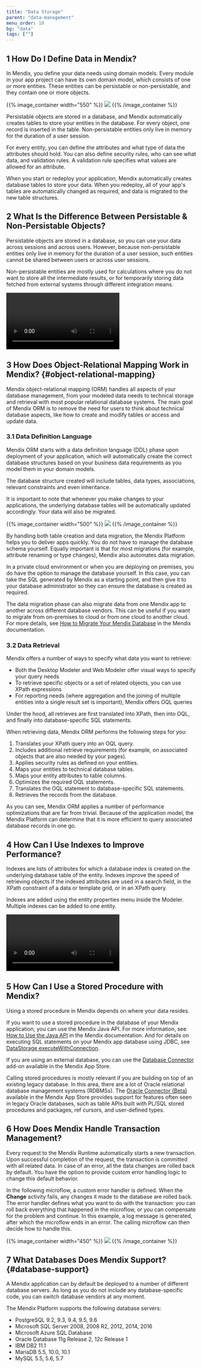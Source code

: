 ```yaml
---
title: "Data Storage"
parent: "data-management"
menu_order: 10
bg: "data"
tags: [""]
---
```


## 1 How Do I Define Data in Mendix?

In Mendix, you define your data needs using domain models. Every module in your app project can have its own domain model, which consists of one or more entities. These entities can be persistable or non-persistable, and they contain one or more objects.

{{% image_container width="550" %}}
![](attachments/data-domain-model.png)
{{% /image_container %}}

Persistable objects are stored in a database, and Mendix automatically creates tables to store your entities in the database. For every object, one record is inserted in the table. Non-persistable entities only live in memory for the duration of a user session.

For every entity, you can define the attributes and what type of data the attributes should hold. You can also define security rules, who can see what data, and validation rules. A validation rule specifies what values are allowed for an attribute.

When you start or redeploy your application, Mendix automatically creates database tables to store your data. When you redeploy, all of your app's tables are automatically changed as required, and data is migrated to the new table structures.

## 2 What Is the Difference Between Persistable & Non-Persistable Objects?

Persistable objects are stored in a database, so you can use your data across sessions and across users. However, because non-persistable entities only live in memory for the duration of a user session, such entities cannot be shared between users or across user sessions.

Non-persistable entities are mostly used for calculations where you do not want to store all the intermediate results, or for temporarily storing data fetched from external systems through different integration means.

<video controls src="attachments/Integration_PersistableEntity.mp4">VIDEO</video>

## 3 How Does Object-Relational Mapping Work in Mendix? {#object-relational-mapping}

Mendix object-relational mapping (ORM) handles all aspects of your database management, from your modeled data needs to technical storage and retrieval with most popular relational database systems. The main goal of Mendix ORM is to remove the need for users to think about technical database aspects, like how to create and modify tables or access and update data.

### 3.1 Data Definition Language

Mendix ORM starts with a data definition language (DDL) phase upon deployment of your application, which will automatically create the correct database structures based on your business data requirements as you model them in your domain models.

The database structure created will include tables, data types, associations, relevant constraints and even inheritance.

It is important to note that whenever you make changes to your applications, the underlying database tables will be automatically updated accordingly. Your data will also be migrated.

{{% image_container width="500" %}}
![](attachments/deploy_ddl.png)
{{% /image_container %}}

By handling both table creation and data migration, the Mendix Platform helps you to deliver apps quickly. You do not have to manage the database schema yourself. Equally important is that for most migrations (for example, attribute renaming or type changes), Mendix also automates data migration.

In a private cloud environment or when you are deploying on premises, you do have the option to manage the database yourself. In this case, you can take the SQL generated by Mendix as a starting point, and then give it to your database administrator so they can ensure the database is created as required.

The data migration phase can also migrate data from one Mendix app to another across different database vendors. This can be useful if you want to migrate from on-premises to cloud or from one cloud to another cloud. For more details, see [How to Migrate Your Mendix Database](https://docs.mendix.com/howto/tips/migrating-your-mendix-database) in the Mendix documentation.

### 3.2 Data Retrieval

Mendix offers a number of ways to specify what data you want to retrieve:

* Both the Desktop Modeler and Web Modeler offer visual ways to specify your query needs
* To retrieve specific objects or a set of related objects, you can use XPath expressions
* For reporting needs (where aggregation and the joining of multiple entities into a single result set is important), Mendix offers OQL queries

Under the hood, all retrieves are first translated into XPath, then into OQL, and finally into database-specific SQL statements.

When retrieving data, Mendix ORM performs the following steps for you:

1. Translates your XPath query into an OQL query.
2. Includes additional retrieve requirements (for example, on associated objects that are also needed by your pages).
3. Applies security rules as defined on your entities.
4. Maps your entities to technical database tables.
5. Maps your entity attributes to table columns.
6. Optimizes the required OQL statements.
7. Translates the OQL statement to database-specific SQL statements.
8. Retrieves the records from the database.

As you can see, Mendix ORM applies a number of performance optimizations that are far from trivial. Because of the application model, the Mendix Platform can determine that it is more efficient to query associated database records in one go.

## 4 How Can I Use Indexes to Improve Performance?

Indexes are lists of attributes for which a database index is created on the underlying database table of the entity. Indexes improve the speed of retrieving objects if the indexed attributes are used in a search field, in the XPath constraint of a data or template grid, or in an XPath query.

Indexes are added using the entity properties menu inside the Modeler. Multiple indexes can be added to one entity.

<video controls src="attachments/IndexSettings.mp4">VIDEO</video>

## 5 How Can I Use a Stored Procedure with Mendix?

Using a stored procedure in Mendix depends on where your data resides.

If you want to use a stored procedure in the database of your Mendix application, you can use the Mendix Java API. For more information, see [How to Use the Java API](https://docs.mendix.com/howto/logic-business-rules/java-api-tutorial) in the Mendix documentation. And for details on executing SQL statements on your Mendix app database using JDBC, see [DataStorage executeWithConnection](https://apidocs.mendix.com/7/runtime/com/mendix/datastorage/DataStorage.html#executeWithConnection-java.util.function.Function-).

If you are using an external database, you can use the [Database Connector](https://appstore.home.mendix.com/link/app/2888/) add-on available in the Mendix App Store.

Calling stored procedures is mostly relevant if you are building on top of an existing legacy database. In this area, there are a lot of Oracle relational database management systems (RDBMSs). The [Oracle Connector (Beta)](https://appstore.home.mendix.com/link/app/8683/) available in the Mendix App Store provides support for features often seen in legacy Oracle databases, such as table APIs built with PL/SQL stored procedures and packages, ref cursors, and user-defined types.

## 6 How Does Mendix Handle Transaction Management?

Every request to the Mendix Runtime automatically starts a new transaction. Upon successful completion of the request, the transaction is committed with all related data. In case of an error, all the data changes are rolled back by default. You have the option to provide custom error handling logic to change this default behavior.

In the following microflow, a custom error handler is defined. When the **Change** activity fails, any changes it made to the database are rolled back. The error handler defines what you want to do with the transaction: you can roll back everything that happened in the microflow, or you can compensate for the problem and continue. In this example, a log message is generated, after which the microflow ends in an error. The calling microflow can then decide how to handle this.

{{% image_container width="450" %}}
![](attachments/transaction_error_handling.png)
{{% /image_container %}}

## 7 What Databases Does Mendix Support? {#database-support}

A Mendix application can by default be deployed to a number of different database servers. As long as you do not include any database-specific code, you can switch database vendors at any moment.

The Mendix Platform supports the following database servers:

 * PostgreSQL 9.2, 9.3, 9.4, 9.5, 9.6
 * Microsoft SQL Server 2008, 2008 R2, 2012, 2014, 2016
 * Microsoft Azure SQL Database
 * Oracle Database 11g Release 2, 12c Release 1
 * IBM DB2 11.1
 * MariaDB 5.5, 10.0, 10.1
 * MySQL 5.5, 5.6, 5.7
